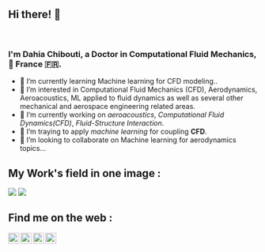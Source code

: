 ## Hi there! 👋  
<br />

### I'm Dahia Chibouti, a Doctor in Computational Fluid Mechanics, :pushpin: France :fr:.

<!--
**dchibouti/dchibouti** is a ✨ _special_ ✨ repository because its `README.md` (this file) appears on your GitHub profile.

Here are some ideas to get you started:
- 🌱 I’m currently learning Machine learning for CFD modeling.
- 🔭 I’m interested in Computational Fluid Mechanics (CFD), Aerodynamics, Aeroacoustics, ML applied to fluid dynamics as well as several other mechanical and aerospace engineering related areas.
- 👯 I’m looking to collaborate on Machine learning for aerodynamics topics...
- 🤔 I’m looking for help with ...
- 💬 Ask me about ...
- 📫 How to reach me: ...
- 😄 Pronouns: ...
- ⚡ Fun fact: ...
-->

* :memo: I’m currently learning Machine learning for CFD modeling..
* 🔭 I’m interested in Computational Fluid Mechanics (CFD), Aerodynamics, Aeroacoustics, ML applied to fluid dynamics as well as several other mechanical and aerospace engineering related areas.
*  :seedling: I’m currently working on *aeroacoustics*, *Computational Fluid Dynamics(CFD)*, *Fluid-Structure Interaction*.
*  :revolving_hearts: I’m traying to apply *machine learning* for coupling **CFD**.
*  👯 I’m looking to collaborate on Machine learning for aerodynamics topics...
 <!--
*  :mailbox: Feel free to contact me at: dchibouti@gmail.com
 -->

<!-- Also feel free to update second URL to any URL -->

<!-- 
[![Indrajeet's github stats](https://github-readme-stats.vercel.app/api?username=❔❔❔❔&count_private=true&include_all_commits=true&theme=radical)](https://google.com)
 -->
 
## My Work's field in one image :

<!--<img width="964" alt="java 8 and prio java 8  array review example" src="[https://enteknograte.com/wp-content/uploads/2020/09/helicopter-Swashplate-rotor-blade-MBD-FEA-Simulation-abaqus-ansys-MSC-adams-simpack-FEA-CFD.mp4](https://www.youtube.com/watch?v=-6aR37Z6hig)"> -->

<img src="https://enteknograte.com/wp-content/uploads/2022/05/eVTOL-Acoustics-Noise-Electric-Vertical-Take-Off-Landing-CFD-FEA-Acoustics-Crash-Ansys-Abaqus-Nastran-Siemens-MSC-Hexagon-2.png">
<!--<p><tiny>e-VTOL (Enteknograte copyright)*</tiny></p>-->

<img src="[https://drive.google.com/file/d/1u3vAeaBSlvZbmitdgJCWShRkC6jmdVbx/view?usp=sharing">
 <!--<p><tiny>D. Chibouti (copyright)*</tiny></p>-->
 
## Find me on the web :
<!--
[<img align="left" alt="codeSTACKr.com" width="22px" src="https://raw.githubusercontent.com/iconic/open-iconic/master/svg/globe.svg" />][website]
[<img align="left" alt="codeSTACKr | Twitter" width="22px" src="https://cdn.jsdelivr.net/npm/simple-icons@v3/icons/twitter.svg" />][twitter]
[<img align="left" alt="codeSTACKr | LinkedIn" width="22px" src="https://cdn.jsdelivr.net/npm/simple-icons@v3/icons/linkedin.svg" />][linkedin]
<!-- 
[<img align="left" alt="codeSTACKr.com" width="520px" src="https://media-exp1.licdn.com/dms/image/C4D16AQFdSfYXr_YdYg/profile-displaybackgroundimage-shrink_350_1400/0/1628166342474?e=1633564800&v=beta&t=oPBuzw_3iJpzuiiIJQt89UJAk7XYMc6MruqnPSU7hKs" />][mywork]
-->

[<img align="left" alt="codeSTACKr.com" width="22px" src="https://www.anapadova.it/wp-content/uploads/2019/09/iconwebsite.png" />][website]
[<img align="left" alt="codeSTACKr | Twitter" width="22px" src="https://cdn.jsdelivr.net/npm/simple-icons@v3/icons/twitter.svg" />][twitter]
<!--[<img align="left" alt="codeSTACKr | LinkedIn" width="22px" src="[https://image.flaticon.com/icons/png/512/174/174857.png](https://th.bing.com/th/id/R.0af7abc6bfa537fdd08ed300a8915063?rik=enRbSeN7x3qVMA&riu=http%3a%2f%2fwww.texber.com%2fwp-content%2fuploads%2f2020%2f04%2flogo-Linkedin-1.png&ehk=5ZGIe6g1MbAZmO6wVVi%2bId1H21GAyUS2tTZ55NDndXQ%3d&risl=&pid=ImgRaw&r=0)" />][linkedin]-->
[<img align="left" alt="codeSTACKr | LinkedIn" width="22px" src="https://cdn.jsdelivr.net/npm/simple-icons@v3/icons/linkedin.svg" />][linkedin]
[<img align="left" alt="codeSTACKr | Researchgate" width="22px" src="https://cdn.icon-icons.com/icons2/2108/PNG/512/researchgate_icon_130843.png" />][Researchgate]
<br />
<!-- Optional -->
<!-- ## Find me on the web -->
[website]: https://dahia-chibouti.site123.me/
[twitter]: https://twitter.com/dchibouti/
[linkedin]: https://www.linkedin.com/in/dahia-chibouti/
[Researchgate]: https://www.researchgate.net/profile/Dahia-Chibouti/



